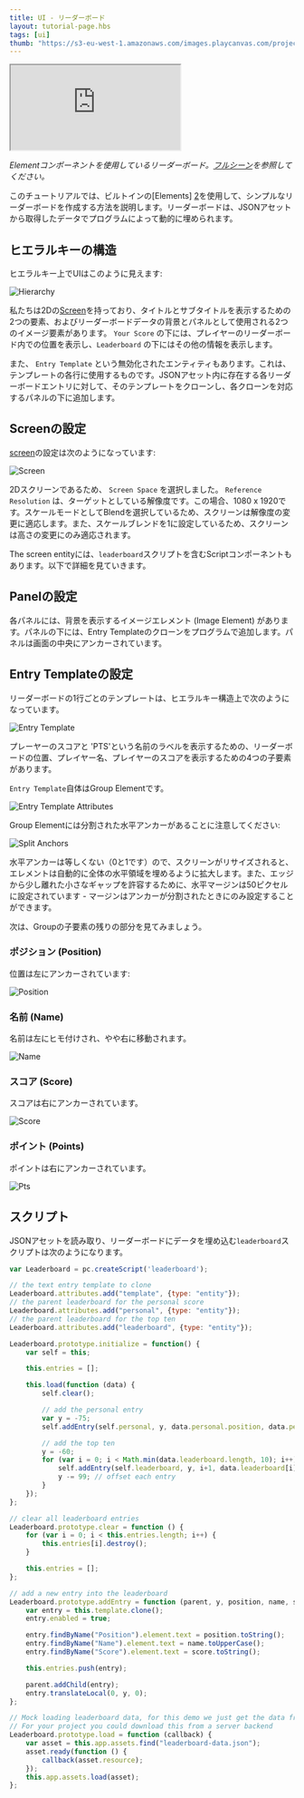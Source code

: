 ```yaml
---
title: UI - リーダーボード
layout: tutorial-page.hbs
tags: [ui]
thumb: "https://s3-eu-west-1.amazonaws.com/images.playcanvas.com/projects/12/501980/2D16F7-image-75.jpg"
---
```


<iframe loading="lazy" src="https://playcanv.as/p/nbMbtAGH/" title="ユーザーインターフェース - リーダーボード"></iframe>

*Elementコンポーネントを使用しているリーダーボード。[フルシーン][1]を参照してください。*

このチュートリアルでは、ビルトインの[Elements] [2]を使用して、シンプルなリーダーボードを作成する方法を説明します。リーダーボードは、JSONアセットから取得したデータでプログラムによって動的に埋められます。

## ヒエラルキーの構造

ヒエラルキー上でUIはこのように見えます:

![Hierarchy][4]

私たちは2Dの[Screen][3]を持っており、タイトルとサブタイトルを表示するための2つの要素、およびリーダーボードデータの背景とパネルとして使用される2つのイメージ要素があります。 `Your Score` の下には、プレイヤーのリーダーボード内での位置を表示し、`Leaderboard` の下にはその他の情報を表示します。

また、 `Entry Template` という無効化されたエンティティもあります。これは、テンプレートの各行に使用するものです。JSONアセット内に存在する各リーダーボードエントリに対して、そのテンプレートをクローンし、各クローンを対応するパネルの下に追加します。

## Screenの設定

[screen][3]の設定は次のようになっています:

![Screen][5]

2Dスクリーンであるため、 `Screen Space` を選択しました。 `Reference Resolution` は、ターゲットとしている解像度です。この場合、1080 x 1920です。スケールモードとしてBlendを選択しているため、スクリーンは解像度の変更に適応します。また、スケールブレンドを1に設定しているため、スクリーンは高さの変更にのみ適応されます。

The screen entityには、`leaderboard`スクリプトを含むScriptコンポーネントもあります。以下で詳細を見ていきます。

## Panelの設定

各パネルには、背景を表示するイメージエレメント (Image Element) があります。パネルの下には、Entry Templateのクローンをプログラムで追加します。パネルは画面の中央にアンカーされています。

## Entry Templateの設定

リーダーボードの1行ごとのテンプレートは、ヒエラルキー構造上で次のようになっています。

![Entry Template][6]

プレーヤーのスコアと 'PTS'という名前のラベルを表示するための、リーダーボードの位置、プレイヤー名、プレイヤーのスコアを表示するための4つの子要素があります。

`Entry Template`自体はGroup Elementです。

![Entry Template Attributes][7]

Group Elementには分割された水平アンカーがあることに注意してください:

![Split Anchors][8]

水平アンカーは等しくない（0と1です）ので、スクリーンがリサイズされると、エレメントは自動的に全体の水平領域を埋めるように拡大します。また、エッジから少し離れた小さなギャップを許容するために、水平マージンは50ピクセルに設定されています - マージンはアンカーが分割されたときにのみ設定することができます。

次は、Groupの子要素の残りの部分を見てみましょう。

### ポジション (Position)

位置は左にアンカーされています:

![Position][9]

### 名前 (Name)

名前は左にヒモ付けされ、やや右に移動されます。

![Name][10]

### スコア (Score)

スコアは右にアンカーされています。

![Score][11]

### ポイント (Points)

ポイントは右にアンカーされています。

![Pts][12]

## スクリプト

JSONアセットを読み取り、リーダーボードにデータを埋め込む`leaderboard`スクリプトは次のようになります。

```javascript
var Leaderboard = pc.createScript('leaderboard');

// the text entry template to clone
Leaderboard.attributes.add("template", {type: "entity"});
// the parent leaderboard for the personal score
Leaderboard.attributes.add("personal", {type: "entity"});
// the parent leaderboard for the top ten
Leaderboard.attributes.add("leaderboard", {type: "entity"});

Leaderboard.prototype.initialize = function() {
    var self = this;

    this.entries = [];

    this.load(function (data) {
        self.clear();

        // add the personal entry
        var y = -75;
        self.addEntry(self.personal, y, data.personal.position, data.personal.name, data.personal.score);

        // add the top ten
        y = -60;
        for (var i = 0; i < Math.min(data.leaderboard.length, 10); i++) {
            self.addEntry(self.leaderboard, y, i+1, data.leaderboard[i].name, data.leaderboard[i].score);
            y -= 99; // offset each entry
        }
    });
};

// clear all leaderboard entries
Leaderboard.prototype.clear = function () {
    for (var i = 0; i < this.entries.length; i++) {
        this.entries[i].destroy();
    }

    this.entries = [];
};

// add a new entry into the leaderboard
Leaderboard.prototype.addEntry = function (parent, y, position, name, score) {
    var entry = this.template.clone();
    entry.enabled = true;

    entry.findByName("Position").element.text = position.toString();
    entry.findByName("Name").element.text = name.toUpperCase();
    entry.findByName("Score").element.text = score.toString();

    this.entries.push(entry);

    parent.addChild(entry);
    entry.translateLocal(0, y, 0);
};

// Mock loading leaderboard data, for this demo we just get the data from a JSON file in the project
// For your project you could download this from a server backend
Leaderboard.prototype.load = function (callback) {
    var asset = this.app.assets.find("leaderboard-data.json");
    asset.ready(function () {
        callback(asset.resource);
    });
    this.app.assets.load(asset);
};
```

[1]: https://playcanvas.com/editor/scene/547907
[2]: /user-manual/user-interface/elements/
[3]: /user-manual/user-interface/screens/
[4]: /images/tutorials/ui/leaderboard/hierarchy.png
[5]: /images/tutorials/ui/leaderboard/screen.png
[6]: /images/tutorials/ui/leaderboard/template.png
[7]: /images/tutorials/ui/leaderboard/group.png
[8]: /images/tutorials/ui/leaderboard/split-anchors.png
[9]: /images/tutorials/ui/leaderboard/position.png
[10]: /images/tutorials/ui/leaderboard/name.png
[11]: /images/tutorials/ui/leaderboard/score.png
[12]: /images/tutorials/ui/leaderboard/pts.png
